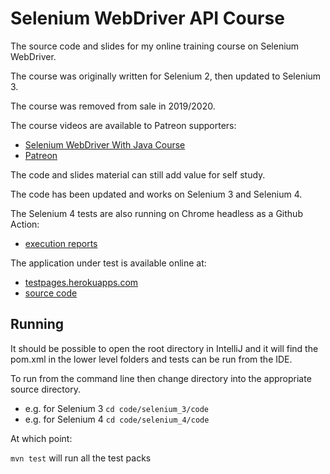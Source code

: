 # Selenium WebDriver API Course

The source code and slides for my online training course on Selenium WebDriver.

The course was originally written for Selenium 2, then updated to Selenium 3.

The course was removed from sale in 2019/2020.

The course videos are available to Patreon supporters:

- [Selenium WebDriver With Java Course](https://www.testerhq.com/member2/index.php?course=selenium_webdriver_3_api&page=coursecontents&preview=true)
- [Patreon](https://patreon.com/eviltester)

The code and slides material can still add value for self study.

The code has been updated and works on Selenium 3 and Selenium 4.

The Selenium 4 tests are also running on Chrome headless as a Github Action:

- [execution reports](https://github.com/eviltester/seleniumWebDriverAPICourse/actions/workflows/build.yml)

The application under test is available online at:

- [testpages.herokuapps.com](https://testpages.herokuapp.com/styled/index.html)
- [source code](https://github.com/eviltester/TestingApp/tree/master/java/testingapps/seleniumtestpages)

## Running

It should be possible to open the root directory in IntelliJ and it will find the pom.xml in the lower level folders and tests can be run from the IDE.

To run from the command line then change directory into the appropriate source directory.

- e.g. for Selenium 3 `cd code/selenium_3/code`
- e.g. for Selenium 4 `cd code/selenium_4/code`

At which point:

`mvn test` will run all the test packs

